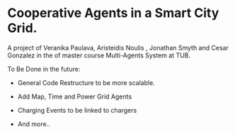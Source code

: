 # Cooperative Agents in a Smart City Grid.

A project of Veranika Paulava, Aristeidis Noulis , Jonathan Smyth and Cesar Gonzalez in the of master course Multi-Agents System at TUB.

To Be Done in the future:

* General Code Restructure to be more scalable.

* Add Map, Time and Power Grid Agents

* Charging Events to be linked to chargers

* And more..

